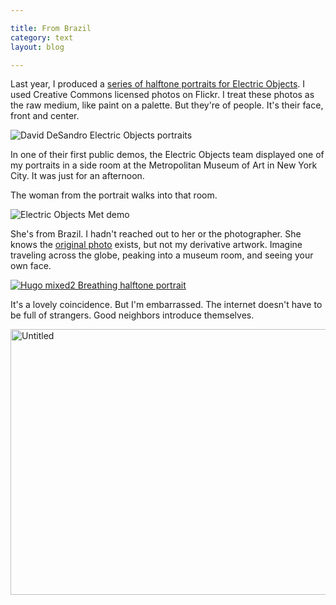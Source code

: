 ```yaml
---

title: From Brazil
category: text
layout: blog

---
```


Last year, I produced a [series of halftone portraits for Electric Objects](https://www.electricobjects.com/artists/daviddesandro/artworks/JLKx). I used Creative Commons licensed photos on Flickr. I treat these photos as the raw medium, like paint on a palette. But they're of people. It's their face, front and center.

![David DeSandro Electric Objects portraits](http://i.imgur.com/WsTbvbA.jpg)

In one of their first public demos, the Electric Objects team displayed one of my portraits in a side room at the Metropolitan Museum of Art in New York City. It was just for an afternoon.

The woman from the portrait walks into that room.

![Electric Objects Met demo](http://i.imgur.com/7QICXm3.jpg)

She's from Brazil. I hadn't reached out to her or the photographer. She knows the [original photo](https://www.flickr.com/photos/chinaglia/5913643193) exists, but not my derivative artwork. Imagine traveling across the globe, peaking into a museum room, and seeing your own face.

[![Hugo mixed2 Breathing halftone portrait](http://i.imgur.com/j3tm4NQ.gif)](https://www.electricobjects.com/objects/1QBK)

It's a lovely coincidence. But I'm embarrassed. The internet doesn't have to be full of strangers. Good neighbors introduce themselves.

<a data-flickr-embed="true"  href="https://www.flickr.com/photos/chinaglia/5913643193/in/faves-16228681@N00/" title="Untitled"><img src="https://farm7.staticflickr.com/6008/5913643193_dbbdf0f600_z.jpg" width="640" height="425" alt="Untitled"></a><script async src="//embedr.flickr.com/assets/client-code.js" charset="utf-8"></script>
